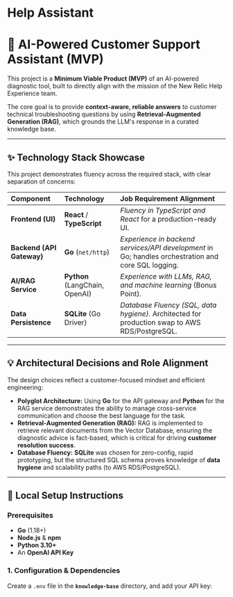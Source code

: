 # Help Assistant 

# 🤖 AI-Powered Customer Support Assistant (MVP)

This project is a **Minimum Viable Product (MVP)** of an AI-powered diagnostic tool, built to directly align with the mission of the New Relic Help Experience team.

The core goal is to provide **context-aware, reliable answers** to customer technical troubleshooting questions by using **Retrieval-Augmented Generation (RAG)**, which grounds the LLM's response in a curated knowledge base.

***

## ✨ Technology Stack Showcase

This project demonstrates fluency across the required stack, with clear separation of concerns:

| Component | Technology | Job Requirement Alignment |
| :--- | :--- | :--- |
| **Frontend (UI)** | **React** / **TypeScript** | *Fluency in TypeScript and React* for a production-ready UI. |
| **Backend (API Gateway)** | **Go** (`net/http`) | *Experience in backend services/API development* in Go; handles orchestration and core SQL logging. |
| **AI/RAG Service** | **Python** (LangChain, OpenAI) | *Experience with LLMs, RAG, and machine learning* (Bonus Point). |
| **Data Persistence** | **SQLite** (Go Driver) | *Database Fluency (SQL, data hygiene)*. Architected for production swap to AWS RDS/PostgreSQL. |

***

## 💡 Architectural Decisions and Role Alignment

The design choices reflect a customer-focused mindset and efficient engineering:

* **Polyglot Architecture:** Using **Go** for the API gateway and **Python** for the RAG service demonstrates the ability to manage cross-service communication and choose the best language for the task.
* **Retrieval-Augmented Generation (RAG):** RAG is implemented to retrieve relevant documents from the Vector Database, ensuring the diagnostic advice is fact-based, which is critical for driving **customer resolution success**.
* **Database Fluency:** **SQLite** was chosen for zero-config, rapid prototyping, but the structured SQL schema proves knowledge of **data hygiene** and scalability paths (to AWS RDS/PostgreSQL).

***

## 🚀 Local Setup Instructions

### Prerequisites

* **Go** (1.18+)
* **Node.js** & **npm**
* **Python 3.10+**
* An **OpenAI API Key**

### 1. Configuration & Dependencies

Create a `.env` file in the **`knowledge-base`** directory, and add your API key:
